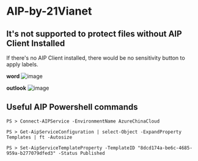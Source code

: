 # AIP-by-21Vianet

## It's not supported to protect files without AIP Client Installed

  If there's no AIP Client installed, there would be no sensitivity button to apply labels. 

  **word**
  ![image](https://user-images.githubusercontent.com/96280581/160784651-af442433-f97f-4d22-91d8-c95aaf1b0095.png)

  **outlook**
  ![image](https://user-images.githubusercontent.com/96280581/160785060-49e61399-aacf-4186-9a22-f575eac8c786.png)


## Useful AIP Powershell commands

```
PS > Connect-AIPService -EnvironmentName AzureChinaCloud

PS > Get-AipServiceConfiguration | select-Object -ExpandProperty Templates | ft -Autosize

PS > Set-AipServiceTemplateProperty -TemplateID "8dcd174a-be6c-4685-959a-b277079dfed3" -Status Published
```
